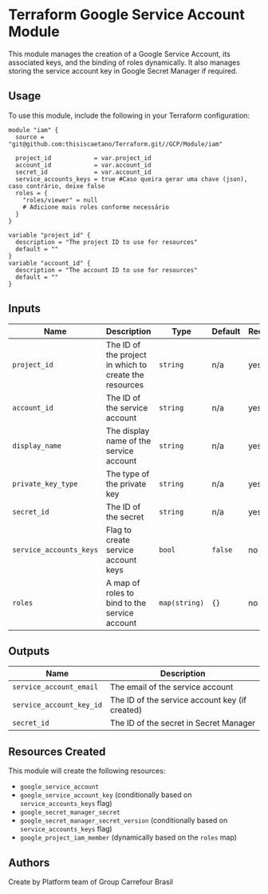 # Terraform Google Service Account Module
This module manages the creation of a Google Service Account, its associated keys, and the binding of roles dynamically. It also manages storing the service account key in Google Secret Manager if required.

## Usage
To use this module, include the following in your Terraform configuration:

```
module "iam" {
  source = "git@github.com:thisiscaetano/Terraform.git//GCP/Module/iam"

  project_id            = var.project_id
  account_id            = var.account_id
  secret_id             = var.account_id
  service_accounts_keys = true #Caso queira gerar uma chave (json), caso contrário, deixe false
  roles = {
    "roles/viewer" = null
    # Adicione mais roles conforme necessário
  }
}

```
```
variable "project_id" {
  description = "The project ID to use for resources"
  default = ""
}
variable "account_id" {
  description = "The account ID to use for resources"
  default = ""
}

```
## Inputs

| Name                    | Description                                     | Type         | Default | Required |
|-------------------------|-------------------------------------------------|--------------|---------|----------|
| `project_id`            | The ID of the project in which to create the resources | `string` | n/a     | yes   |
| `account_id`            | The ID of the service account                   | `string`     | n/a     | yes      |
| `display_name`          | The display name of the service account         | `string`     | n/a     | yes      |
| `private_key_type`      | The type of the private key                     | `string`     | n/a     | yes      |
| `secret_id`             | The ID of the secret                            | `string`     | n/a     | yes      |
| `service_accounts_keys` | Flag to create service account keys             | `bool`       | `false` | no       |
| `roles`                 | A map of roles to bind to the service account   | `map(string)`| `{}`    | no       |

## Outputs

| Name                      | Description                                             |
|---------------------------|---------------------------------------------------------|
| `service_account_email`   | The email of the service account                        |
| `service_account_key_id`  | The ID of the service account key (if created)          |
| `secret_id`               | The ID of the secret in Secret Manager                  |

## Resources Created
This module will create the following resources:

- `google_service_account`
- `google_service_account_key` (conditionally based on `service_accounts_keys` flag)
- `google_secret_manager_secret`
- `google_secret_manager_secret_version` (conditionally based on `service_accounts_keys` flag)
- `google_project_iam_member` (dynamically based on the `roles` map)

## Authors
Create by Platform team of Group Carrefour Brasil